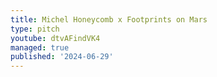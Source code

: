 ```yaml
---
title: Michel Honeycomb x Footprints on Mars
type: pitch
youtube: dtvAFindVK4
managed: true
published: '2024-06-29'
---
```

